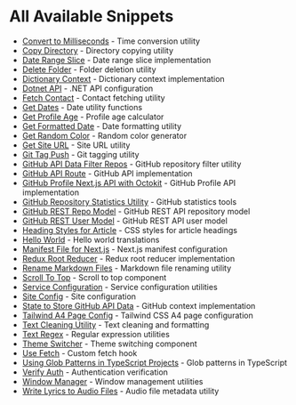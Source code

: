 # All Available Snippets

- [Convert to Milliseconds](./convertToMilliseconds) - Time conversion utility
- [Copy Directory](./copydir) - Directory copying utility
- [Date Range Slice](./dateRangeSlice) - Date range slice implementation
- [Delete Folder](./delete-folder) - Folder deletion utility
- [Dictionary Context](./DictionaryContext) - Dictionary context implementation
- [Dotnet API](./DotnetAPI) - .NET API configuration
- [Fetch Contact](./fetch-contact) - Contact fetching utility
- [Get Dates](./get-dates) - Date utility functions
- [Get Profile Age](./get-profile-age) - Profile age calculator
- [Get Formatted Date](./getFormattedDate) - Date formatting utility
- [Get Random Color](./getRandomColor) - Random color generator
- [Get Site URL](./getSiteUrl) - Site URL utility
- [Git Tag Push](./git-tag-push) - Git tagging utility
- [GitHub API Data Filter Repos](./github-api-data-filter-repos) - GitHub repository filter utility
- [GitHub API Route](./github-api-route) - GitHub API implementation
- [GitHub Profile Next.js API with Octokit](./github-profile-next.js-api-with-octokit) - GitHub Profile API implementation
- [GitHub Repository Statistics Utility](./github-repository-statistics-utility) - GitHub statistics tools
- [GitHub REST Repo Model](./GithubRestRepoModel) - GitHub REST API repository model
- [GitHub REST User Model](./GithubRestUserModel) - GitHub REST API user model
- [Heading Styles for Article](./heading-styles-for-article) - CSS styles for article headings
- [Hello World](./hello_world) - Hello world translations
- [Manifest File for Next.js](./manifest-file-for-next-js) - Next.js manifest configuration
- [Redux Root Reducer](./redux-root-reducer) - Redux root reducer implementation
- [Rename Markdown Files](./RenameMarkdownFiles) - Markdown file renaming utility
- [Scroll To Top](./ScrollToTop) - Scroll to top component
- [Service Configuration](./ServiceConfiguration) - Service configuration utilities
- [Site Config](./site-config) - Site configuration
- [State to Store GitHub API Data](./state-to-store-github-api-data) - GitHub context implementation
- [Tailwind A4 Page Config](./tailwind-a4-page-config) - Tailwind CSS A4 page configuration
- [Text Cleaning Utility](./temizleVeDuzenle) - Text cleaning and formatting
- [Text Regex](./text-regex) - Regular expression utilities
- [Theme Switcher](./ThemeSwitcher) - Theme switching component
- [Use Fetch](./useFetch) - Custom fetch hook
- [Using Glob Patterns in TypeScript Projects](./using-glob-patterns-in-typescript-projects) - Glob patterns in TypeScript
- [Verify Auth](./verify-auth) - Authentication verification
- [Window Manager](./window-manager) - Window management utilities
- [Write Lyrics to Audio Files](./write-lyrics-to-audio-files) - Audio file metadata utility
